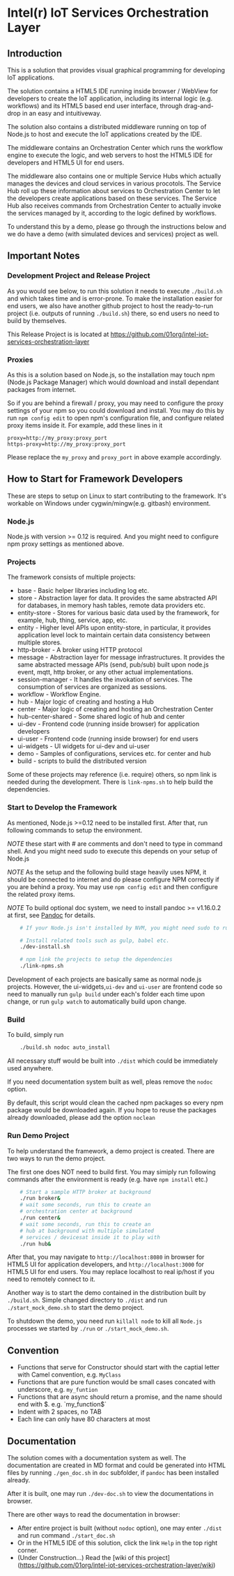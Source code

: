 Intel(r) IoT Services Orchestration Layer
====================================================
## Introduction

This is a solution that provides visual graphical programming for developing IoT applications.

The solution contains a HTML5 IDE running inside browser / WebView for developers to create the IoT application, including its internal logic (e.g. workflows) and its HTML5 based end user interface, through drag-and-drop in an easy and intuitiveway.

The solution also contains a distributed middleware running on top of Node.js to host and execute the IoT applications created by the IDE.

The middleware contains an Orchestration Center which runs the workflow engine to execute the logic, and web servers to host the HTML5 IDE for developers and HTML5 UI for end users. 

The middleware also contains one or multiple Service Hubs which actually manages the devices and cloud services in various procotols. The Service Hub roll up these information about services to Orchestration Center to let the developers create applications based on these services. The Service Hub also receives commands from Orchestration Center to actually invoke the services managed by it, according to the logic defined by workflows.

To understand this by a demo, please go through the instructions below and we do have a demo (with simulated devices and services) project as well.


## Important Notes

### Development Project and Release Project

As you would see below, to run this solution it needs to execute `./build.sh` and which takes time and is error-prone. To make the installation easier for end users, we also have another github project to host the ready-to-run project (i.e. outputs of running `./build.sh`) there, so end users no need to build by themselves.

This Release Project is  is located at https://github.com/01org/intel-iot-services-orchestration-layer 

### Proxies

As this is a solution based on Node.js, so the installation may touch npm (Node.js Package Manager) which would download and install dependant packages from internet.

So if you are behind a firewall / proxy, you may need to configure the proxy settings of your npm so you could download and install. You may do this by run `npm config edit` to open npm's configuration file, and configure related proxy items inside it. For example, add these lines in it

```
proxy=http://my_proxy:proxy_port
https-proxy=http://my_proxy:proxy_port
```

Please replace the `my_proxy` and `proxy_port` in above example accordingly.


## How to Start for Framework Developers

These are steps to setup on Linux to start contributing to the framework. It's workable on Windows under cygwin/mingw(e.g. gitbash) environment.

### Node.js

Node.js with version >= 0.12 is required. And you might need to configure npm proxy settings as mentioned above.

### Projects

The framework consists of multiple projects:

* base - Basic helper libraries including log etc.
* store - Abstraction layer for data. It provides the same abstracted API for databases, in memory hash tables, remote data providers etc.
* entity-store - Stores for various basic data used by the framework, for example, hub, thing, service, app, etc.
* entity - Higher level APIs upon entity-store, in particular, it provides application level lock to maintain certain data consistency between multiple stores.
* http-broker - A broker using HTTP protocol
* message - Abstraction layer for message infrastructures. It provides the same abstracted message APIs (send, pub/sub) built upon node.js event, mqtt, http broker, or any other actual implementations.
* session-manager - It handles the invokation of services. The consumption of services are organized as sessions.
* workflow - Workflow Engine. 
* hub - Major logic of creating and hosting a Hub
* center - Major logic of creating and hosting an Orchestration Center
* hub-center-shared - Some shared logic of hub and center
* ui-dev - Frontend code (running inside browser) for application developers
* ui-user - Frontend code (running inside browser) for end users
* ui-widgets - UI widgets for ui-dev and ui-user
* demo - Samples of configurations, services etc. for center and hub
* build - scripts to build the distributed version

Some of these projects may reference (i.e. require) others, so npm link is needed during the development. There is `link-npms.sh` to help build the dependencies.

### Start to Develop the Framework

As mentioned, Node.js >=0.12 need to be installed first. After that, run following commands to setup the environment. 

*NOTE* these start with # are comments and don't need to type in command shell. And you might need sudo to execute this depends on your setup of Node.js

*NOTE* As the setup and the following build stage heavily uses NPM, it should be connected to internet and do please configure NPM correctly if you are behind a proxy. You may use `npm config edit` and then configure the related proxy items.

*NOTE* To build optional doc system, we need to install pandoc >= v1.16.0.2 at first, see [Pandoc](http://pandoc.org/installing.html) for details.

```bash
    # If your Node.js isn't installed by NVM, you might need sudo to run this

    # Install related tools such as gulp, babel etc.
    ./dev-install.sh

    # npm link the projects to setup the dependencies
    ./link-npms.sh
```

Development of each projects are basically same as normal node.js projects. However, the ui-widgets,`ui-dev` and `ui-user` are frontend code so need to manually run `gulp build` under each's folder each time upon change, or run `gulp watch` to automatically build upon change.


### Build

To build, simply run

```bash
    ./build.sh nodoc auto_install
```

All necessary stuff would be built into `./dist` which could be immediately used anywhere.

If you need documentation system built as well, pleas remove the `nodoc` option.

By default, this script would clean the cached npm packages so every npm package would be downloaded again. If you hope to reuse the packages already downloaded, please add the option `noclean`

### Run Demo Project

To help understand the framework, a demo project is created. There are two ways to run the demo project. 

The first one does NOT need to build first. You may simiply run following commands after the environment is ready (e.g. have `npm install` etc.)

```bash
    # Start a sample HTTP broker at background
    ./run broker&
    # wait some seconds, run this to create an 
    # orchestration center at background
    ./run center&
    # wait some seconds, run this to create an 
    # hub at background with multiple simulated 
    # services / devicesat inside it to play with
    ./run hub&
```

After that, you may navigate to `http://localhost:8080` in browser for HTML5 UI for application developers, and `http://localhost:3000` for HTML5 UI for end users. You may replace localhost to real ip/host if you need to remotely connect to it.

Another way is to start the demo contained in the distribution built by `./build.sh`. Simple changed directory to `./dist` and run `./start_mock_demo.sh` to start the demo project.

To shutdown the demo, you need run `killall node` to kill all `Node.js` processes we started by `./run` or `./start_mock_demo.sh`.

## Convention

* Functions that serve for Constructor should start with the captial letter with Camel convention, e.g. `MyClass`
* Functions that are pure function would be small cases concated with underscore, e.g. `my_funtion`
* Functions that are async should return a promise, and the name should end with $. e.g. `my_function$`
* Indent with 2 spaces, no TAB
* Each line can only have 80 characters at most

## Documentation

The solution comes with a documentation system as well. The documentation are created in MD format and could be generated into HTML files by running `./gen_doc.sh` in `doc` subfolder, if `pandoc` has been installed already. 

After it is built, one may run `./dev-doc.sh` to view the documentations in browser. 

There are other ways to read the documentation in browser:

* After entire project is built (without `nodoc` option), one may enter `./dist` and run command `./start_doc.sh`
* Or in the HTML5 IDE of this solution, click the link `Help` in the top right corner.
* (Under Construction...) Read the [wiki of this project] (https://github.com/01org/intel-iot-services-orchestration-layer/wiki)